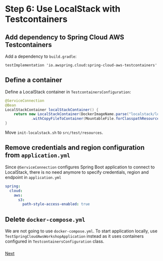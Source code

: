 # Step 6: Use LocalStack with Testcontainers

## Add dependency to Spring Cloud AWS Testcontainers

Add a dependency to `build.gradle`:

```
testImplementation 'io.awspring.cloud:spring-cloud-aws-testcontainers'
```

## Define a container 

Define a LocalStack container in `TestcontainersConfiguration`:

```java
@ServiceConnection
@Bean
LocalStackContainer localStackContainer() {
    return new LocalStackContainer(DockerImageName.parse("localstack/localstack:4.4.0"))
            .withCopyFileToContainer(MountableFile.forClasspathResource("init-localstack.sh", 0744), "/etc/localstack/init/ready.d/init-aws.sh");
}
```

Move `init-localstack.sh` to `src/test/resources`.

## Remove credentials and region configuration from `application.yml`

Since `@ServiceConnection` configures Spring Boot application to connect to LocalStack, there is no need anymore to specify credentials, region and endpoint in `application.yml`

```yml
spring:
  cloud:
    aws:
      s3:
        path-style-access-enabled: true
```

## Delete `docker-compose.yml`

We are not going to use `docker-compose.yml`. To start application locally, use `TestSpringCloudAwsWorkshopApplication` instead as it uses containers configured in `TestcontainersConfiguration` class.

### 
[Next](step-7-bouns-create-sqs-listeners-on-demand.md)